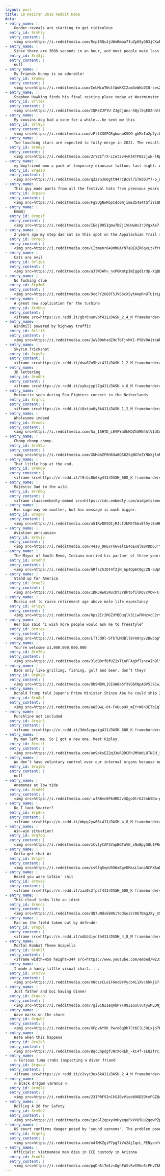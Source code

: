 ```yaml
---
layout: post
title: 18 Haziran 2018 Reddit Debe
data:
- entry_name: |
    Gender-reveals are starting to get ridiculous
  entry_id: 8rmhly
  entry_content: |
    <img src=https://i.redditmedia.com/Rcp1RQu4jUWvBmaa7fuZpOSyQB3jCKwNP63XXGyLAso.gif?fm=jpg&s=51e6fbcb2e778426fd4ea52808d70f2c frameborder=0>
- entry_name: |
    Since there are 3600 seconds in an hour, and most people make less than $36.00/hr, their time is worth less than a penny per second. It's literally worth your time to pick up a penny from the ground.
  entry_id: 8rm5jz
  entry_content: |
    null
- entry_name: |
    My friends bunny is so adorable!
  entry_id: 8ro6my
  entry_content: |
    <img src=https://i.redditmedia.com/CebMiuTWctfWmKXIZam3vWkLDI8rsesZE-U43YkunCE.jpg?s=79e804dcb2f1a6dd47b90c278ffa87f1 frameborder=0>
- entry_name: |
    Stephen Hawking finds his final resting place today at Westminster Abbey, alongside those of Sir Isaac Newton and Charles Darwin.
  entry_id: 8rltes
  entry_content: |
    <img src=https://i.redditmedia.com/IQRrZJFYU-ZJgCjWna-hQylSqEOZnhtGiSeo_FXmZnM.jpg?s=8244fdafee03fcda46bfb4c4af76e9a4 frameborder=0>
- entry_name: |
    My cousins dog had a cone for a while...he sent me this
  entry_id: 8rl9y5
  entry_content: |
    <img src=https://i.redditmedia.com/zPttX3GFQSgbwauKSOO-gkMzIu2p7yiGahkg0UjX6P0.png?s=bcbe1a208f271328101c4f372b63e58a frameborder=0>
- entry_name: |
    Two touching stars are expected to fully merge in 2022. The resulting explosion, called a Red Nova, will be visible to the naked eye.
  entry_id: 8rn0ys
  entry_content: |
    <img src=https://i.redditmedia.com/2rY2IfrX-LCet2v4vKlKTFN3zjwN-lRpKF91p0hU9Do.jpg?s=53f3f21cc26f9ee6f24551df593c36b3 frameborder=0>
- entry_name: |
    my boyfriend won a pack of temporary dinosaur tattoos last night. we made the obvious choice.
  entry_id: 8rqez0
  entry_content: |
    <img src=https://i.redditmedia.com/q22znJmUgtt94rCBc8l71TW3OJY7-o_u784c2LdfSvY.jpg?s=c0b818fc97ef1f0ffe905a34a33df450 frameborder=0>
- entry_name: |
    This guy made pants from all the festival hats from previous years
  entry_id: 8rpsea
  entry_content: |
    <img src=https://i.redditmedia.com/Fg5UgNwKbpCdc0mjimEd54a4tGfiYiQKT8cQKHi-P5Y.jpg?s=88197448b508475c84431abf36b5436f frameborder=0>
- entry_name: |
    hmmm🤔
  entry_id: 8rnpsf
  entry_content: |
    <img src=https://i.redditmedia.com/IEej995Igmw7bEj1VUHw0x3r3VgxAe7-F5pb9xcXCns.jpg?s=eacfd373b678fabe98f888c7d45828c3 frameborder=0>
- entry_name: |
    2 years ago my step dad sat in this spot on the Appalachian Trail right before beginning chemo. This morning, my mom sat in the same spot to watch the sunrise on our first Father’s Day without him.
  entry_id: 8rrgq3
  entry_content: |
    <img src=https://i.redditmedia.com/CItmenrO48mhOAYN7aDEUZR6qvLtkfrPeeMtf0UBP_k.jpg?s=2926a00ebc12c7c15c7db0a7d998c84e frameborder=0>
- entry_name: |
    Cats are evil
  entry_id: 8rljbk
  entry_content: |
    <img src=https://i.redditmedia.com/a3lWJAhv_nxPGKmtpImIggd1rdp-XqQLLUmJD7J_z8g.png?s=3df87c29d1355476195d26764dae8daa frameborder=0>
- entry_name: |
    No fucking clue
  entry_id: 8rp3m5
  entry_content: |
    <img src=https://i.redditmedia.com/9cqFY2O60T5JVS6cX5ytAnpRnUTUIrLp4SobRlwjgR8.jpg?s=13d975dfa7abd53682bf7a69e43f3142 frameborder=0>
- entry_name: |
    A great new application for the turbine
  entry_id: 8rmbba
  entry_content: |
    <iframe src=https://v.redd.it/gbr6nunvbf411/DASH_2_4_M frameborder=0></iframe>
- entry_name: |
    Windmill powered by highway traffic
  entry_id: 8rlri3
  entry_content: |
    <img src=https://i.redditmedia.com/JwV80ohadZHc7bTjvMYI-P50V0AitcWhwvXwDAiOQMY.gif?fm=jpg&s=aa2910bfc9dabd35bf68c2c19eab17ae frameborder=0>
- entry_name: |
    Skyrim Trickshot
  entry_id: 8rps5v
  entry_content: |
    <iframe src=https://v.redd.it/dvw87n5hvi411/DASH_1_2_M frameborder=0></iframe>
- entry_name: |
    3D lettering
  entry_id: 8rn6hk
  entry_content: |
    <iframe src=https://v.redd.it/xykajypl7g411/DASH_4_8_M frameborder=0></iframe>
- entry_name: |
    Meteorite seen during Foo Fighters concert in the Netherlands
  entry_id: 8rqruz
  entry_content: |
    <iframe src=https://v.redd.it/i8xtao0y3k411/DASH_1_2_M frameborder=0></iframe>
- entry_name: |
    Wholesome indeed
  entry_id: 8rnobz
  entry_content: |
    <img src=https://i.redditmedia.com/Sa_I5HTD_LEVFYaDkKDZh5RN4AlV1dCuP6O5V8d6tio.png?s=fefe10391349064f3359644f7a1f4bd2 frameborder=0>
- entry_name: |
    Chomp chomp chomp.
  entry_id: 8rm55u
  entry_content: |
    <img src=https://i.redditmedia.com/XkMahZP0H8Ua0QS8Z5qNXfeZYNhXjlmRFRiMMPWVOAM.jpg?s=1784f41f32f71e0441cd558ec0095498 frameborder=0>
- entry_name: |
    That little hop at the end.
  entry_id: 8rnkq9
  entry_content: |
    <iframe src=https://v.redd.it/f9rbz8b6kg411/DASH_600_K frameborder=0></iframe>
- entry_name: |
    Majestic Dad in the wild.
  entry_id: 8rr60q
  entry_content: |
    <iframe class=embedly-embed src=https://cdn.embedly.com/widgets/media.html?src=https%3A%2F%2Fgfycat.com%2Fifr%2FClassicPointlessAtlanticblackgoby&url=https%3A%2F%2Fgfycat.com%2FClassicPointlessAtlanticblackgoby&image=https%3A%2F%2Fthumbs.gfycat.com%2FClassicPointlessAtlanticblackgoby-size_restricted.gif&key=522baf40bd3911e08d854040d3dc5c07&type=text%2Fhtml&schema=gfycat width=480 height=480 scrolling=no frameborder=0 allowfullscreen></iframe>
- entry_name: |
    His sign may be smaller, but his message is much bigger.
  entry_id: 8rogdv
  entry_content: |
    <img src=https://i.redditmedia.com/a51RvDE5Q1jRJcIJbM47bbvEl5yl6aHHCZ9Y5anaitE.jpg?s=c334d48f513b91301efba40ead74e453 frameborder=0>
- entry_name: |
    Aviation persuasion
  entry_id: 8rmvjv
  entry_content: |
    <img src=https://i.redditmedia.com/44z0_9R6xFh6velCE4oExQl80VDD6JTYUtXpMdo81r8.jpg?s=782b769097d624ec9c256f37d31d1b00 frameborder=0>
- entry_name: |
    The Mayor of South Bend, Indiana married his partner of three years today. Gives me hope, living in a deep red state.
  entry_id: 8rndhd
  entry_content: |
    <img src=https://i.redditmedia.com/bRfsz5JQt4f2jN_Ap4Qp6C0gcZN-aUp9TWeKfWuPwY4.jpg?s=f346f09ee5fa9c44ef745d4bdfa87eda frameborder=0>
- entry_name: |
    Stand up for America
  entry_id: 8rne32
  entry_content: |
    <img src=https://i.redditmedia.com/1DRJWw05NucbYJrBkt6f1lKOvcVbw-C-UUUcok3BTQU.jpg?s=71864524c6b02aaaa060dea7cddcb4e8 frameborder=0>
- entry_name: |
    Russia set to raise retirement age above male life expectancy
  entry_id: 8rlqyh
  entry_content: |
    <img src=https://i.redditmedia.com/hps2Ir2MGZUYBDuqlk31iwFWHzvcC2rtoT7zmCsP8fk.jpg?s=3c2db04d918f2e93b9ab7eb62ab7aaf9 frameborder=0>
- entry_name: |
    Her bio said “I wish more people would ask me to freestyle”
  entry_id: 8rmres
  entry_content: |
    <img src=https://i.redditmedia.com/LTTJd9l-5fbTLMdBll8rm9rpv2Bw5bpY_DfV1K-CgGo.jpg?s=2f9ea64bcc39276b6a768105037834dd frameborder=0>
- entry_name: |
    You're welcome x1,000,000,000,000
  entry_id: 8rn76a
  entry_content: |
    <img src=https://i.redditmedia.com/3ldQ0rf0fUZ2xTinPFAg9fTsncAIh9lYmO8yM3nguI4.jpg?s=c37cf0c18d1ee34e8afc6e251c30ffd2 frameborder=0>
- entry_name: |
    Dads only like grilling, fishing, golf and beer, don’t they?
  entry_id: 8rpk2o
  entry_content: |
    <img src=https://i.redditmedia.com/Db9NBVLjCEUW8a5Y3VGbXQpAQV5lSCwJxRwaOZELpwo.jpg?s=37c1e41302c5150f096d00496d62fc8a frameborder=0>
- entry_name: |
    Donald Trump told Japan's Prime Minister Shinzo Abe he could ship 25 million Mexicans to his country and make him lose an election: Shinzo, you don't have this problem, but I can send you 25 million Mexicans and you'll be out of office very soon.
  entry_id: 8rn0u1
  entry_content: |
    <img src=https://i.redditmedia.com/eW5QwL-0t-FuUupHX_mEYrW6n3ETbEq7nxR4PB1lN0s.jpg?s=df14f7562528039dfd36ff508cdbfcd7 frameborder=0>
- entry_name: |
    Punchline not included
  entry_id: 8rnin5
  entry_content: |
    <iframe src=https://v.redd.it/3dm3zypaig411/DASH_600_K frameborder=0></iframe>
- entry_name: |
    My man left me. So I got a new one. Meet Ripley.
  entry_id: 8rmtrl
  entry_content: |
    <img src=https://i.redditmedia.com/un9oksEZ2q33uRDDCRhJMtWdL8TNEH_iVeDhssX4-Yk.jpg?s=b947d4b339d8ea0585b95b4d099514ee frameborder=0>
- entry_name: |
    We don’t have voluntary control over our internal organs because our brains don’t trust us enough to keep ourselves alive.
  entry_id: 8roj0a
  entry_content: |
    null
- entry_name: |
    Anemones at low tide
  entry_id: 8rn80f
  entry_content: |
    <img src=https://i.redditmedia.com/-wfRBvn8P6dROJv3QgoOtrGJ4nbSDa-goYJ51svyXys.jpg?s=10b32298b6e2ecf2a27aee87e9da18c7 frameborder=0>
- entry_name: |
    Do I look Smarter?
  entry_id: 8rp8nx
  entry_content: |
    <iframe src=https://v.redd.it/mbpg2yw66i411/DASH_4_8_M frameborder=0></iframe>
- entry_name: |
    Win-win situation?
  entry_id: 8rq7oq
  entry_content: |
    <img src=https://i.redditmedia.com/zCvtyCAP3VapBGTuVN_cNoBpyG8L1PRofCPC7U4EV8E.jpg?s=4e5521825f832511bb5655cbbf9a41b0 frameborder=0>
- entry_name: |
    Gotta get that A+
  entry_id: 8rlpd4
  entry_content: |
    <img src=https://i.redditmedia.com/cs9lq5epU9O6xBgvDMasLlanaNCPXAuDZ97wxEF-_N0.jpg?s=fde3db899e477de5f6e7812e2ae2a6fc frameborder=0>
- entry_name: |
    Heard you were talkin' shit
  entry_id: 8rmxa5
  entry_content: |
    <iframe src=https://v.redd.it/zaa0s2fpzf411/DASH_600_K frameborder=0></iframe>
- entry_name: |
    This cloud looks like an idiot
  entry_id: 8rnnqs
  entry_content: |
    <img src=https://i.redditmedia.com/dQ7uNdxEEWAiYodnos5r867DmgJXy_mSzTG23h3065Y.jpg?s=55816b0d155b21dfcf3e926ac767df3f frameborder=0>
- entry_name: |
    Fan on the field taken out by defender
  entry_id: 8rop8l
  entry_content: |
    <iframe src=https://v.redd.it/odbb3iynlh411/DASH_4_8_M frameborder=0></iframe>
- entry_name: |
    Mortal Kombat Theme Acapella
  entry_id: 8rnh5l
  entry_content: |
    <iframe width=459 height=344 src=https://www.youtube.com/embed/w2JxYiJQh2Q?feature=oembed&enablejsapi=1 frameborder=0 allow=autoplay; encrypted-media allowfullscreen></iframe>
- entry_name: |
    I made a handy little visual chart. . .
  entry_id: 8rotvw
  entry_content: |
    <img src=https://i.redditmedia.com/mOossCLe1FAncBrVycb4i1Xvc6hkjS7-Hl9TTq5pEc4.jpg?s=0127f17edeb957a49ff8dae681037d1c frameborder=0>
- entry_name: |
    Just father and boi having dinner
  entry_id: 8rqvco
  entry_content: |
    <img src=https://i.redditmedia.com/7giSCN21eqAbPYFO8Z1ouCvutywMLDNjkoX8m8_C_oo.jpg?s=f76737fec526d7770ac7b2fab6bf31e8 frameborder=0>
- entry_name: |
    Wave marks on the shore
  entry_id: 8rqwb7
  entry_content: |
    <img src=https://i.redditmedia.com/XFpvAY9K_Pwro6qDh7Ct6ClL39Lxjo7Kjen_zZI3USA.jpg?s=a57b5f2de0bb4d7b832dd86dd9482e29 frameborder=0>
- entry_name: |
    Hate when this happens
  entry_id: 8rn2k5
  entry_content: |
    <img src=https://i.redditmedia.com/BqcLhpdgfJWrXoREh_-kC4f-sEQ2frc7_eQBLC0096o.png?s=455d575917715c1107b34d9b7f1ddff7 frameborder=0>
- entry_name: |
    🔥 Curious tuna crabs inspecting a diver friend
  entry_id: 8rqvau
  entry_content: |
    <iframe src=https://v.redd.it/c2vyc3ux6k411/DASH_2_4_M frameborder=0></iframe>
- entry_name: |
    🔥 black dragon varanus 🔥
  entry_id: 8rmq7k
  entry_content: |
    <img src=https://i.redditmedia.com/23IP0F9InCkSJBvVieob9ODZOtmPGZQcBydxgXFMjbM.jpg?s=1c233c6e27d72baf01dba289284c0225 frameborder=0>
- entry_name: |
    Rolling A 20 for Safety
  entry_id: 8rm9o2
  entry_content: |
    <img src=https://i.redditmedia.com/ipoGl2qpxyHmHyeqePxVVU5Uu2gqwPZpZwHxjOCiFQ0.jpg?s=5df79a96ad84c74c2d392fdbb42cad3b frameborder=0>
- entry_name: |
    US court confirms danger posed by 'sound cannons'. The problem posed by protesters in the street did not justify the use of force, much less force capable of causing serious injury, such as hearing loss, the court said in its ruling.
  entry_id: 8rqe2g
  entry_content: |
    <img src=https://i.redditmedia.com/n4fMKZgiP7pgTiVn2AjIqcL_PENyenfedMYFs4DL7RY.jpg?s=ef732be22484015bb5b98cb6be9dff04 frameborder=0>
- entry_name: |
    Officials: Vietnamese man dies in ICE custody in Arizona
  entry_id: 8rnd7c
  entry_content: |
    <img src=https://i.redditmedia.com/pqDn5i7m1zsOghEWSsRvX9kn5iPHvZkENa97TV6Ygic.jpg?s=b49542ed5057baae0108e910a17ccc1c frameborder=0>
---
```

